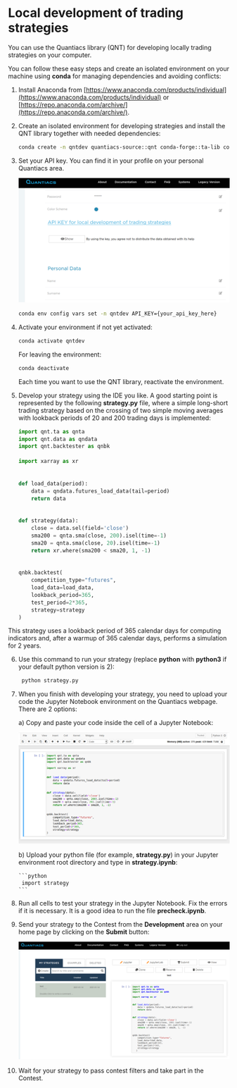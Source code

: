 # Local development of trading strategies

You can use the Quantiacs library (QNT) for developing locally trading strategies on your computer.

You can follow these easy steps and create an isolated environment on your machine using **conda** for managing dependencies and avoiding conflicts:

1. Install Anaconda from [https://www.anaconda.com/products/individual](https://www.anaconda.com/products/individual) or [https://repo.anaconda.com/archive/](https://repo.anaconda.com/archive/).
2. Create an isolated environment for developing strategies and install the QNT library together with needed dependencies:
    ```bash
    conda create -n qntdev quantiacs-source::qnt conda-forge::ta-lib conda-forge::dash=1.18 python=3.7
    ```
3. Set your API key. You can find it in your profile on your personal Quantiacs area.

   ![key](./pictures/key.png)

    ```bash
    conda env config vars set -n qntdev API_KEY={your_api_key_here}
    ```

4. Activate your environment if not yet activated:
   ```bash
   conda activate qntdev
   ```
   For leaving the environment:
   ```bash
   conda deactivate
   ```
   Each time you want to use the QNT library, reactivate the environment.


5. Develop your strategy using the IDE you like. A good starting point is represented by the following **strategy.py** file, where a simple long-short trading strategy based on the crossing of two simple moving averages with lookback periods of 20 and 200 trading days is implemented:

   ```python
   import qnt.ta as qnta
   import qnt.data as qndata
   import qnt.backtester as qnbk
   
   import xarray as xr
   
   
   def load_data(period):
       data = qndata.futures_load_data(tail=period)
       return data
   
   
   def strategy(data):
       close = data.sel(field='close')
       sma200 = qnta.sma(close, 200).isel(time=-1)
       sma20 = qnta.sma(close, 20).isel(time=-1)
       return xr.where(sma200 < sma20, 1, -1)
   
   
   qnbk.backtest(
       competition_type="futures",
       load_data=load_data,
       lookback_period=365,
       test_period=2*365,
       strategy=strategy
   )
   ```

This strategy uses a lookback period of 365 calendar days for computing indicators and, after a warmup of 365 calendar days, performs a simulation for 2 years.

6. Use this command to run your strategy (replace **python** with **python3** if your default python version is 2):
   ```bash
    python strategy.py
   ```

7. When you finish with developing your strategy, you need to upload 
your code the Jupyter Notebook environment on the Quantiacs webpage. There are 2 options:

    a) Copy and paste your code inside the cell of a Jupyter Notebook:
    
    ![nb](./pictures/notebook.png)

    b) Upload your python file (for example, **strategy.py**) in your Jupyter environment root directory and type in **strategy.ipynb**:

       ```python
        import strategy
       ```

8. Run all cells to test your strategy in the Jupyter Notebook. Fix the errors if it is necessary. It is a good idea to run the file **precheck.ipynb**. 

9. Send your strategy to the Contest from the **Development** area on your home page by clicking on the **Submit** button:

   ![submit](./pictures/submit.png)


10. Wait for your strategy to pass contest filters and take part in the Contest.
